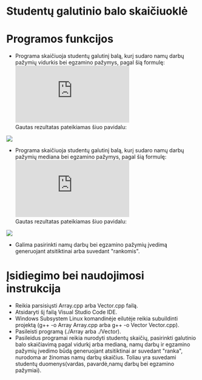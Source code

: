 # Studentų galutinio balo skaičiuoklė
# Programos funkcijos
* Programa skaičiuoja studentų galutinį balą, kurį sudaro namų darbų pažymių vidurkis bei egzamino pažymys, pagal šią formulę:
![](https://latex.codecogs.com/gif.latex?Galutinis%20%3D%200.4%20*%20vidurkis%20&plus;%200.6%20*%20egzaminas)<br />
Gautas rezultatas pateikiamas šiuo pavidalu:

![](https://user-images.githubusercontent.com/78591148/108546571-fd763780-72f1-11eb-83e8-d9cbd783415e.png)

* Programa skaičiuoja studentų galutinį balą, kurį sudaro namų darbų pažymių mediana bei egzamino pažymys, pagal šią formulę:
![](https://latex.codecogs.com/gif.latex?Galutinis%20%3D%200.4%20*%20mediana%20&plus;%200.6%20*%20egzaminas)<br />
Gautas rezultatas pateikiamas šiuo pavidalu:

![](https://user-images.githubusercontent.com/78591148/108546956-89885f00-72f2-11eb-982e-422914af023f.png)

* Galima pasirinkti namų darbų bei egzamino pažymių įvedimą generuojant atsitiktinai arba suvedant "rankomis".
# Įsidiegimo bei naudojimosi instrukcija
* Reikia parsisiųsti Array.cpp arba Vector.cpp failą.
* Atsidaryti šį failą Visual Studio Code IDE.
* Windows Subsystem Linux komandinėje eilutėje reikia subuildinti projektą (g++ -o Array Array.cpp arba g++ -o Vector Vector.cpp).
* Pasileisti programą (./Array arba ./Vector).
* Pasileidus programai reikia nurodyti studentų skaičių, pasirinkti galutinio balo skaičiavimą pagal vidurkį arba medianą, namų darbų ir egzamino pažymių įvedimo būdą generuojant atsitiktinai ar suvedant "ranka", nurodoma ar žinomas namų darbų skaičius. Toliau yra suvedami studentų duomenys(vardas, pavardė,namų darbų bei egzamino pažymiai).
